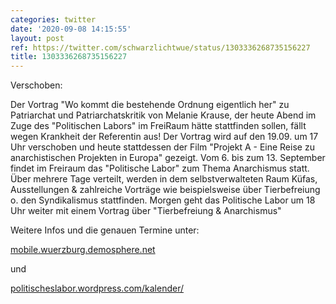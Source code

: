 ```yaml
---
categories: twitter
date: '2020-09-08 14:15:55'
layout: post
ref: https://twitter.com/schwarzlichtwue/status/1303336268735156227
title: 1303336268735156227
---
```

Verschoben: 

Der Vortrag "Wo kommt die bestehende Ordnung eigentlich her" zu Patriarchat und Patriarchatskritik von Melanie Krause, der heute Abend im Zuge des "Politischen Labors" im FreiRaum hätte stattfinden sollen, fällt wegen Krankheit der Referentin aus!
Der Vortrag wird auf den 19.09. um 17 Uhr verschoben und heute stattdessen der Film "Projekt A - Eine Reise zu anarchistischen Projekten in Europa" gezeigt.
Vom 6. bis zum 13. September findet im Freiraum das "Politische Labor" zum Thema Anarchismus statt. Über mehrere Tage verteilt, werden in dem selbstverwalteten Raum Küfas, Ausstellungen &amp; zahlreiche Vorträge wie beispielsweise über Tierbefreiung o. den Syndikalismus stattfinden.
Morgen geht das Politische Labor um 18 Uhr weiter mit einem Vortrag über "Tierbefreiung &amp; Anarchismus"



Weitere Infos und die genauen Termine unter: 

[mobile.wuerzburg.demosphere.net](https://mobile.wuerzburg.demosphere.net/)

und 

[politischeslabor.wordpress.com/kalender/](https://politischeslabor.wordpress.com/kalender/)